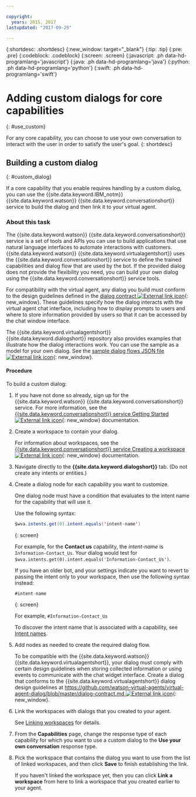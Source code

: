 ```yaml
---

copyright:
  years: 2015, 2017
lastupdated: "2017-09-25"

---
```


{:shortdesc: .shortdesc}
{:new_window: target="_blank"}
{:tip: .tip}
{:pre: .pre}
{:codeblock: .codeblock}
{:screen: .screen}
{:javascript: .ph data-hd-programlang='javascript'}
{:java: .ph data-hd-programlang='java'}
{:python: .ph data-hd-programlang='python'}
{:swift: .ph data-hd-programlang='swift'}

# Adding custom dialogs for core capabilities
{: #use_custom}

For any core capability, you can choose to use your own conversation to interact with the user in order to satisfy the user's goal.
{: shortdesc}

## Building a custom dialog
{: #custom_dialog}

If a core capability that you enable requires handling by a custom dialog, you can use the {{site.data.keyword.IBM_notm}} {{site.data.keyword.watson}} {{site.data.keyword.conversationshort}} service to build the dialog and then link it to your virtual agent.

### About this task

The {{site.data.keyword.watson}} {{site.data.keyword.conversationshort}} service is a set of tools and APIs you can use to build applications that use natural language interfaces to automate interactions with customers. {{site.data.keyword.watson}} {{site.data.keyword.virtualagentshort}} uses the {{site.data.keyword.conversationshort}} service to define the trained capabilities and dialog flow that are used by the bot. If the provided dialog does not provide the flexibility you need, you can build your own dialog using the {{site.data.keyword.conversationshort}} service tools.

For compatibility with the virtual agent, any dialog you build must conform to the design guidelines defined in the [dialog contract ![External link icon](../../icons/launch-glyph.svg "External link icon")](https://github.com/watson-virtual-agents/virtual-agent-dialog/blob/master/dialog-contract.md){: new_window}. These guidelines specify how the dialog interacts with the virtual agent chat interface, including how to display prompts to users and where to store information provided by users so that it can be accessed by the chat window interface.

The {{site.data.keyword.virtualagentshort}} {{site.data.keyword.dialogshort}} repository also provides examples that illustrate how the dialog interactions work. You can use the sample as a model for your own dialog. See the [sample dialog flows JSON file ![External link icon](../../icons/launch-glyph.svg "External link icon")](https://github.com/watson-virtual-agents/virtual-agent-dialog/blob/michelle-miller-patch-1/sample_dialog_flows.json){: new_window}.

#### Procedure

To build a custom dialog:

1.  If you have not done so already, sign up for the {{site.data.keyword.watson}} {{site.data.keyword.conversationshort}} service. For more information, see the [{{site.data.keyword.conversationshort}} service Getting Started ![External link icon](../../icons/launch-glyph.svg "External link icon")](https://console.bluemix.net/docs/services/conversation/getting-started.html#gettingstarted){: new_window} documentation.
1.  Create a workspace to contain your dialog.

    For information about workspaces, see the [{{site.data.keyword.conversationshort}} service Creating a workspace ![External link icon](../../icons/launch-glyph.svg "External link icon")](https://console.bluemix.net/docs/services/conversation/configure-workspace.html#configuring-a-conversation-workspace){: new_window} documentation.

1.  Navigate directly to the **{{site.data.keyword.dialogshort}}** tab. (Do not create any intents or entities.)
1.  Create a dialog node for each capability you want to customize.

    One dialog node must have a condition that evaluates to the intent name for the capability that will use it.

    Use the following syntax:

    ```java
    $wva.intents.get(0).intent.equals('intent-name')
    ```
    {: screen}

    For example, for the **Contact us** capability, the *intent-name* is `Information-Contact_Us`. Your dialog would test for `$wva.intents.get(0).intent.equals('Information-Contact_Us')`.

    If you have an older bot, and your settings indicate you want to revert to passing the intent only to your workspace, then use the following syntax instead:

    ```java
    #intent-name
    ```
    {: screen}

    For example, `#Information-Contact_Us`

    To discover the intent name that is associated with a capability, see [Intent names](intent_codenames.html).

1.  Add nodes as needed to create the required dialog flow.

    To be compatible with the {{site.data.keyword.watson}} {{site.data.keyword.virtualagentshort}}, your dialog must comply with certain design guidelines when storing collected information or using events to communicate with the chat widget interface. Create a dialog that conforms to the {{site.data.keyword.virtualagentshort}} dialog design guidelines at [https://github.com/watson-virtual-agents/virtual-agent-dialog/blob/master/dialog-contract.md ![External link icon](../../icons/launch-glyph.svg "External link icon")](https://github.com/watson-virtual-agents/virtual-agent-dialog/blob/master/dialog-contract.md){: new_window}.

1.  Link the workspaces with dialogs that you created to your agent.

    See [Linking workspaces](link_workspace.html) for details.

1.  From the **Capabilities** page, change the response type of each capability for which you want to use a custom dialog to the **Use your own conversation** response type.
1.  Pick the workspace that contains the dialog you want to use from the list of linked workspaces, and then click **Save** to finish establishing the link.

    If you haven't linked the workspace yet, then you can click **Link a workspace** from here to link a workspace that you created earlier to your agent.
